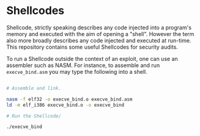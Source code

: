 # Shellcodes

Shellcode, strictly speaking describes any code injected into a program's memory and executed with the aim of opening a "shell". However the term also more broadly describes any code injected and executed at run-time. This repository contains some useful Shellcodes for security audits.

To run a Shellcode outside the context of an exploit, one can use an assembler such as NASM. For instance, to assemble and run
`execve_bind.asm` you may type the following into a shell.

```bash

# Assemble and link.

nasm -f elf32 -o execve_bind.o execve_bind.asm
ld -m elf_i386 execve_bind.o -o execve_bind

# Run the Shellcode/

./execve_bind
```
